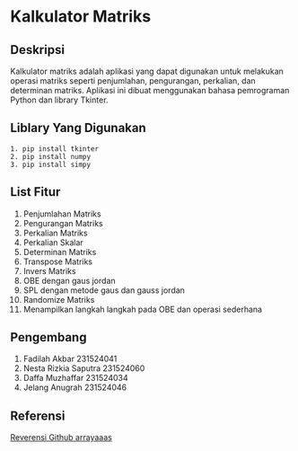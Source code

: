 # Kalkulator Matriks

## Deskripsi
Kalkulator matriks adalah aplikasi yang dapat digunakan untuk melakukan operasi matriks seperti penjumlahan, pengurangan, perkalian, dan determinan matriks. Aplikasi ini dibuat menggunakan bahasa pemrograman Python dan library Tkinter.

## Liblary Yang Digunakan
```shell
1. pip install tkinter
2. pip install numpy
3. pip install simpy
```


## List Fitur
1. Penjumlahan Matriks
2. Pengurangan Matriks
3. Perkalian Matriks
4. Perkalian Skalar
5. Determinan Matriks
6. Transpose Matriks
7. Invers Matriks
8. OBE dengan gaus jordan
9. SPL dengan metode gaus dan gauss jordan
10. Randomize Matriks
11. Menampilkan langkah langkah pada OBE dan operasi sederhana


## Pengembang
1. Fadilah Akbar 231524041
2. Nesta Rizkia Saputra 231524060
3. Daffa Muzhaffar 231524034
4. Jelang Anugrah 231524046


## Referensi 
[Reverensi Github arrayaaas](https://github.com/arryaaas/Matrix-Calculator)



